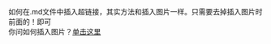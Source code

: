 如何在.md文件中插入超链接，其实方法和插入图片一样。只需要去掉插入图片时前面的！即可  
你问如何插入图片？[单击这里](https://github.com/Beancc/Main/blob/master/md/%E6%8F%92%E5%85%A5%E5%9B%BE%E7%89%87.md)
